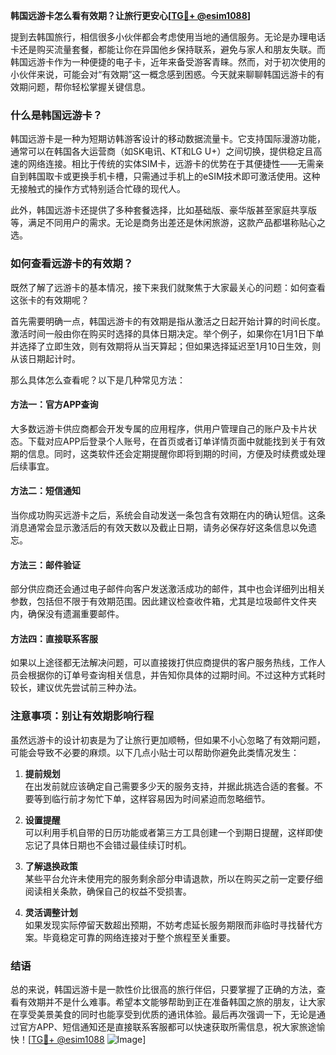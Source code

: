 **韩国远游卡怎么看有效期？让旅行更安心[[TG💪+ @esim1088](https://t.me/s/esim1088)]**

提到去韩国旅行，相信很多小伙伴都会考虑使用当地的通信服务。无论是办理电话卡还是购买流量套餐，都能让你在异国他乡保持联系，避免与家人和朋友失联。而韩国远游卡作为一种便捷的电子卡，近年来备受游客青睐。然而，对于初次使用的小伙伴来说，可能会对“有效期”这一概念感到困惑。今天就来聊聊韩国远游卡的有效期问题，帮你轻松掌握关键信息。

### 什么是韩国远游卡？

韩国远游卡是一种为短期访韩游客设计的移动数据流量卡。它支持国际漫游功能，通常可以在韩国各大运营商（如SK电讯、KT和LG U+）之间切换，提供稳定且高速的网络连接。相比于传统的实体SIM卡，远游卡的优势在于其便捷性——无需亲自到韩国取卡或更换手机卡槽，只需通过手机上的eSIM技术即可激活使用。这种无接触式的操作方式特别适合忙碌的现代人。

此外，韩国远游卡还提供了多种套餐选择，比如基础版、豪华版甚至家庭共享版等，满足不同用户的需求。无论是商务出差还是休闲旅游，这款产品都堪称贴心之选。

### 如何查看远游卡的有效期？

既然了解了远游卡的基本情况，接下来我们就聚焦于大家最关心的问题：如何查看这张卡的有效期呢？

首先需要明确一点，韩国远游卡的有效期是指从激活之日起开始计算的时间长度。激活时间一般由你在购买时选择的具体日期决定。举个例子，如果你在1月1日下单并选择了立即生效，则有效期将从当天算起；但如果选择延迟至1月10日生效，则从该日期起计时。

那么具体怎么查看呢？以下是几种常见方法：

#### 方法一：官方APP查询
大多数远游卡供应商都会开发专属的应用程序，供用户管理自己的账户及卡片状态。下载对应APP后登录个人账号，在首页或者订单详情页面中就能找到关于有效期的信息。同时，这类软件还会定期提醒你即将到期的时间，方便及时续费或处理后续事宜。

#### 方法二：短信通知
当你成功购买远游卡之后，系统会自动发送一条包含有效期在内的确认短信。这条消息通常会显示激活后的有效天数以及截止日期，请务必保存好这条信息以免遗忘。

#### 方法三：邮件验证
部分供应商还会通过电子邮件向客户发送激活成功的邮件，其中也会详细列出相关参数，包括但不限于有效期范围。因此建议检查收件箱，尤其是垃圾邮件文件夹内，确保没有遗漏重要邮件。

#### 方法四：直接联系客服
如果以上途径都无法解决问题，可以直接拨打供应商提供的客户服务热线，工作人员会根据你的订单号查询相关信息，并告知你具体的过期时间。不过这种方式耗时较长，建议优先尝试前三种办法。

### 注意事项：别让有效期影响行程

虽然远游卡的设计初衷是为了让旅行更加顺畅，但如果不小心忽略了有效期问题，可能会导致不必要的麻烦。以下几点小贴士可以帮助你避免此类情况发生：

1. **提前规划**  
   在出发前就应该确定自己需要多少天的服务支持，并据此挑选合适的套餐。不要等到临行前才匆忙下单，这样容易因为时间紧迫而忽略细节。

2. **设置提醒**  
   可以利用手机自带的日历功能或者第三方工具创建一个到期日提醒，这样即使忘记了具体日期也不会错过最佳续订时机。

3. **了解退换政策**  
   某些平台允许未使用完的服务剩余部分申请退款，所以在购买之前一定要仔细阅读相关条款，确保自己的权益不受损害。

4. **灵活调整计划**  
   如果发现实际停留天数超出预期，不妨考虑延长服务期限而非临时寻找替代方案。毕竟稳定可靠的网络连接对于整个旅程至关重要。

### 结语

总的来说，韩国远游卡是一款性价比很高的旅行伴侣，只要掌握了正确的方法，查看有效期并不是什么难事。希望本文能够帮助到正在准备韩国之旅的朋友，让大家在享受美景美食的同时也能享受到优质的通讯体验。最后再次强调一下，无论是通过官方APP、短信通知还是直接联系客服都可以快速获取所需信息，祝大家旅途愉快！[[TG💪+ @esim1088](https://t.me/s/esim1088) ![Image](https://i.postimg.cc/4NQfJmqS/Snipaste-2025-05-13-00-14-12.png)]